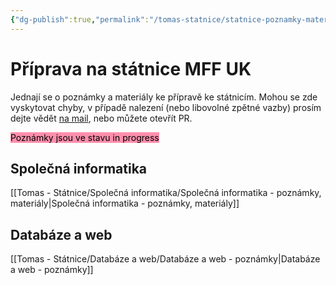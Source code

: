 ```yaml
---
{"dg-publish":true,"permalink":"/tomas-statnice/statnice-poznamky-materialy/","tags":["tomas","gardenEntry","gardenEntry","gardenEntry","gardenEntry","gardenEntry","gardenEntry","gardenEntry","gardenEntry","gardenEntry","gardenEntry","gardenEntry","gardenEntry","gardenEntry","gardenEntry","gardenEntry","gardenEntry","gardenEntry","gardenEntry","gardenEntry","gardenEntry","gardenEntry"],"noteIcon":""}
---
```


# Příprava na státnice MFF UK
Jednají se o poznámky a materiály ke přípravě ke státnicím. Mohou se zde vyskytovat chyby, v případě nalezení (nebo libovolné zpětné vazby) prosím dejte vědět [na mail](malito:tomasnguyen43@gmail.com), nebo můžete otevřít PR.

<mark style="background: #FF5582A6;">Poznámky jsou ve stavu in progress</mark>

## Společná informatika
[[Tomas - Státnice/Společná informatika/Společná informatika - poznámky, materiály\|Společná informatika - poznámky, materiály]]

## Databáze a web
[[Tomas - Státnice/Databáze a web/Databáze a web - poznámky\|Databáze a web - poznámky]]
